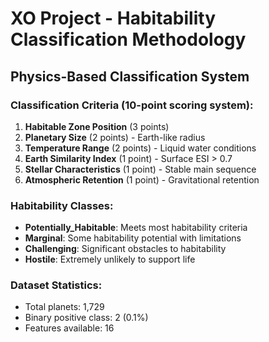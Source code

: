 # XO Project - Habitability Classification Methodology

## Physics-Based Classification System

### Classification Criteria (10-point scoring system):
1. **Habitable Zone Position** (3 points)
2. **Planetary Size** (2 points) - Earth-like radius
3. **Temperature Range** (2 points) - Liquid water conditions
4. **Earth Similarity Index** (1 point) - Surface ESI > 0.7
5. **Stellar Characteristics** (1 point) - Stable main sequence
6. **Atmospheric Retention** (1 point) - Gravitational retention

### Habitability Classes:
- **Potentially_Habitable**: Meets most habitability criteria
- **Marginal**: Some habitability potential with limitations
- **Challenging**: Significant obstacles to habitability
- **Hostile**: Extremely unlikely to support life

### Dataset Statistics:
- Total planets: 1,729
- Binary positive class: 2 (0.1%)
- Features available: 16
